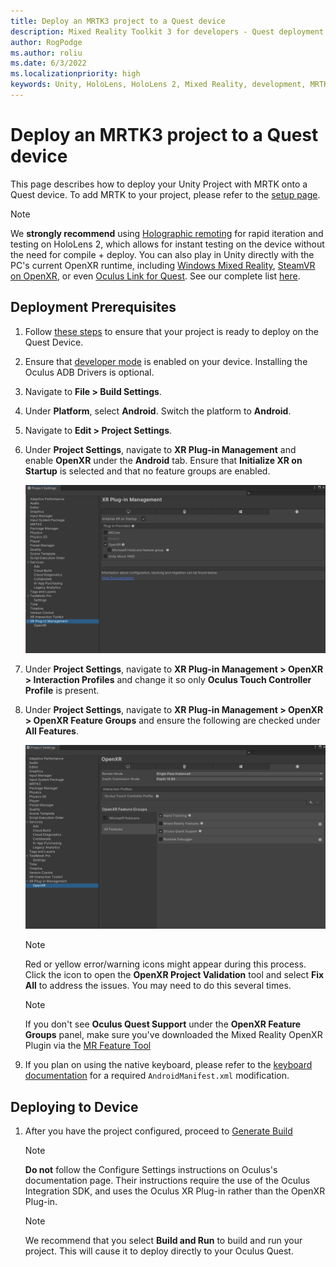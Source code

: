 ```yaml
---
title: Deploy an MRTK3 project to a Quest device
description: Mixed Reality Toolkit 3 for developers - Quest deployment.
author: RogPodge
ms.author: roliu
ms.date: 6/3/2022
ms.localizationpriority: high
keywords: Unity, HoloLens, HoloLens 2, Mixed Reality, development, MRTK3, Quest, Deployment
---
```


# Deploy an MRTK3 project to a Quest device

This page describes how to deploy your Unity Project with MRTK onto a Quest device. To add MRTK to your project, please refer to the [setup page](../setup.md).

> [!NOTE]
> We **strongly recommend** using [Holographic remoting](/mixed-reality/develop/unity/preview-and-debug-your-app) for rapid iteration and testing on HoloLens 2, which allows for instant testing on the device without the need for compile + deploy. You can also play in Unity directly with the PC's current OpenXR runtime, including [Windows Mixed Reality](https://www.microsoft.com/p/openxr-tools-for-windows-mixed-reality/9n5cvvl23qbt), [SteamVR on OpenXR](https://www.steamvr.com/), or even [Oculus Link for Quest](https://support.oculus.com/airlink). See our complete list [here](../debugging-and-testing.md).

## Deployment Prerequisites

1. Follow [these steps](https://developer.oculus.com/documentation/unity/book-unity-gsg/) to ensure that your project is ready to deploy on the Quest Device.

1. Ensure that [developer mode](https://developer.oculus.com/documentation/native/android/mobile-device-setup/) is enabled on your device. Installing the Oculus ADB Drivers is optional.

1. Navigate to **File > Build Settings**.

1. Under **Platform**, select **Android**. Switch the platform to **Android**.

1. Navigate to **Edit > Project Settings**.

1. Under **Project Settings**, navigate to **XR Plug-in Management** and enable **OpenXR** under the **Android** tab. Ensure that **Initialize XR on Startup** is selected and that no feature groups are enabled.

   ![Oculus XR Plug-in Management window](../images/oculus-xr-plug-in-management.png)

1. Under **Project Settings**, navigate to **XR Plug-in Management > OpenXR > Interaction Profiles** and change it so only **Oculus Touch Controller Profile** is present.

1. Under **Project Settings**, navigate to **XR Plug-in Management > OpenXR > OpenXR Feature Groups** and ensure the following are checked under **All Features**.

   ![Oculus OpenXR](../images/oculus-openxr.png)

    > [!NOTE] 
    > Red or yellow error/warning icons might appear during this process. Click the icon to open the **OpenXR Project Validation** tool and select **Fix All** to address the issues. You may need to do this several times.

    > [!NOTE] 
    > If you don't see **Oculus Quest Support** under the **OpenXR Feature Groups** panel, make sure you've downloaded the Mixed Reality OpenXR Plugin via the [MR Feature Tool](/mixed-reality/develop/unity/welcome-to-mr-feature-tool)

1. If you plan on using the native keyboard, please refer to the [keyboard documentation](../../mrtk3-input/packages/input/System-keyboard.md#meta-quest-specific-setup) for a required `AndroidManifest.xml` modification.

## Deploying to Device

1. After you have the project configured, proceed to [Generate Build](https://developer.oculus.com/documentation/unity/unity-build/#generate-build)

   > [!NOTE]
   > **Do not** follow the Configure Settings instructions on Oculus's documentation page. Their instructions require the use of the Oculus Integration SDK, and uses the Oculus XR Plug-in rather than the OpenXR Plug-in.

    > [!NOTE] 
    > We recommend that you select **Build and Run** to build and run your project. This will cause it to deploy  directly to your Oculus Quest.
